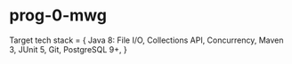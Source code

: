 # prog-0-mwg
Target tech stack = {
  Java 8:
    File I/O,
    Collections API,
    Concurrency,
  Maven 3,
  JUnit 5,
  Git,
  PostgreSQL 9+,
}
